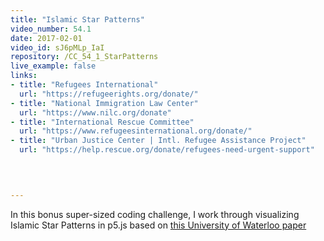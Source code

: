 ```yaml
---
title: "Islamic Star Patterns"
video_number: 54.1
date: 2017-02-01
video_id: sJ6pMLp_IaI
repository: /CC_54_1_StarPatterns
live_example: false
links:
- title: "Refugees International"  
  url: "https://refugeerights.org/donate/"
- title: "National Immigration Law Center"  
  url: "https://www.nilc.org/donate"
- title: "International Rescue Committee"  
  url: "https://www.refugeesinternational.org/donate/"
- title: "Urban Justice Center | Intl. Refugee Assistance Project"  
  url: "https://help.rescue.org/donate/refugees-need-urgent-support"
  


  
---
```


In this bonus super-sized coding challenge, I work through visualizing Islamic Star Patterns in p5.js based on  [this University of Waterloo paper](http://www.cgl.uwaterloo.ca/csk/projects/starpatterns/)

